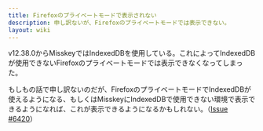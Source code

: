 ```yaml
---
title: Firefoxのプライベートモードで表示されない
description: 申し訳ないが、Firefoxのプライベートモードでは表示できない。
layout: wiki
---
```

v12.38.0からMisskeyではIndexedDBを使用している。これによってIndexedDBが使用できないFirefoxのプライベートモードでは表示できなくなってしまった。

もしもの話で申し訳ないのだが、FirefoxのプライベートモードでIndexedDBが使えるようになる、もしくはMisskeyにIndexedDBで使用できない環境で表示できるようになれば、これが表示できるようになるかもしれない。（[Issue #6420](https://github.com/syuilo/misskey/issues/6420)）
